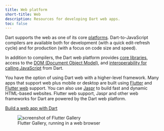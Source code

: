 ```yaml
---
title: Web platform
short-title: Web
description: Resources for developing Dart web apps.
toc: false
---
```


Dart supports the web as one of its core [platforms](/overview#platform).
Dart-to-JavaScript compilers are available both for development
(with a quick edit-refresh cycle)
and for production
(with a focus on code size and speed).

In addition to compilers,
the Dart web platform provides [core libraries][],
access to the [DOM (Document Object Model)][DOM],
and [interoperability for calling JavaScript][interop] from Dart.

You have the option of using Dart web with a higher-level framework.
Many apps that support web plus mobile or desktop are built
using [Flutter][] and [Flutter web][] support.
You can also use [Jaspr][] to build fast and dynamic HTML-based websites.
Flutter web support, Jaspr
and other web frameworks for Dart are powered by the Dart web platform.

<div class="side-by-side">
<div class="centered-rows">
<p class="">
  <a href="/web/get-started" class="filled-button">Build a web app with Dart</a>
</p>
</div>
<div class="centered-rows">
<figure>
  <img 
    src="/assets/img/flutter-gallery.jpg"
    alt="screenshot of Flutter Gallery">
  <figcaption>Flutter Gallery, running in a web browser</figcaption>
</figure>
</div>
</div>

[core libraries]: /libraries#web-platform-libraries
[DOM]: /web/get-started
[Flutter]: {{site.flutter}}
[Flutter web]: {{site.flutter}}/web
[Jaspr]: https://jaspr.site
[interop]: /interop/js-interop
